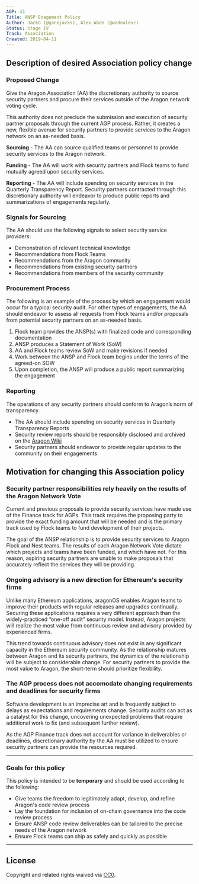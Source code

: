 ```yaml
---
AGP: 43
Title: ANSP Enagement Policy
Author: JackG (@ganejacks), Alex Wade (@wadealexc)
Status: Stage IV
Track: Association
Created: 2019-04-11
---
```


## Description of desired Association policy change

### Proposed Change
Give the Aragon Association (AA) the discretionary authority to source security partners and procure their services outside of the Aragon network voting cycle.

This authority does not preclude the submission and execution of security partner proposals through the current AGP process. Rather, it creates a new, flexible avenue for security partners to provide services to the Aragon network on an as-needed basis.

**Sourcing** - The AA can source qualified teams or personnel to provide security services to the Aragon network.

**Funding** - The AA will work with security partners and Flock teams to fund mutually agreed upon security services.

**Reporting** - The AA will include spending on security services in the Quarterly Transparency Report. Security partners contracted through this discretionary authority will endeavor to produce public reports and summarizations of engagements regularly.

### Signals for Sourcing
The AA should use the following signals to select security service providers:

- Demonstration of relevant technical knowledge
- Recommendations from Flock Teams
- Recommendations from the Aragon community
- Recommendations from existing security partners
- Recommendations from members of the security community

### Procurement Process
The following is an example of the process by which an engagement would occur for a typical security audit. For other types of engagements, the AA should endeavor to assess all requests from Flock teams and/or proposals from potential security partners on an as-needed basis.

1. Flock team provides the ANSP(s) with finalized code and corresponding documentation
2. ANSP produces a Statement of Work (SoW)
3. AA and Flock teams review SoW and make revisions if needed
4. Work between the ANSP and Flock team begins under the terms of the agreed-on SOW
5. Upon completion, the ANSP will produce a public report summarizing the engagement

### Reporting

The operations of any security partners should conform to Aragon’s norm of transparency. 
- The AA should include spending on security services in Quarterly Transparency Reports 
- Security review reports should be responsibly disclosed and archived on the [Aragon Wiki](https://wiki.aragon.org)
- Security partners should endeavor to provide regular updates to the community on their engagements

## Motivation for changing this Association policy

### Security partner responsibilities rely heavily on the results of the Aragon Network Vote

Current and previous proposals to provide security services have made use of the Finance track for AGPs. This track requires the proposing party to provide the exact funding amount that will be needed and is the primary track used by Flock teams to fund development of their projects.

The goal of the ANSP relationship is to provide security services to Aragon Flock and Nest teams. The results of each Aragon Network Vote dictate which projects and teams have been funded, and which have not. For this reason, aspiring security partners are unable to make proposals that accurately reflect the services they will be providing.

### Ongoing advisory is a new direction for Ethereum's security firms

Unlike many Ethereum applications, aragonOS enables Aragon teams to improve their products with regular releases and upgrades continually. Securing these applications requires a very different approach than the widely-practiced “one-off audit” security model. Instead, Aragon projects will realize the most value from continuous review and advisory provided by experienced firms.

This trend towards continuous advisory does not exist in any significant capacity in the Ethereum security community. As the relationship matures between Aragon and its security partners, the dynamics of the relationship will be subject to considerable change. For security partners to provide the most value to Aragon, the short-term should prioritize flexibility.

### The AGP process does not accomodate changing requirements and deadlines for security firms

Software development is an imprecise art and is frequently subject to delays as expectations and requirements change. Security audits can act as a catalyst for this change, uncovering unexpected problems that require additional work to fix (and subsequent further review).

As the AGP Finance track does not account for variance in deliverables or deadlines, discretionary authority by the AA must be utilized to ensure security partners can provide the resources required.

---
### **Goals for this policy**

This policy is intended to be **temporary** and should be used according to the following:

* Give teams the freedom to legitimately adapt, develop, and refine Aragon's code review process
* Lay the foundation for inclusion of on-chain governance into the code review process
* Ensure ANSP code review deliverables can be tailored to the precise needs of the Aragon network
* Ensure Flock teams can ship as safely and quickly as possible

---

## License

Copyright and related rights waived via [CC0](https://creativecommons.org/publicdomain/zero/1.0/).
